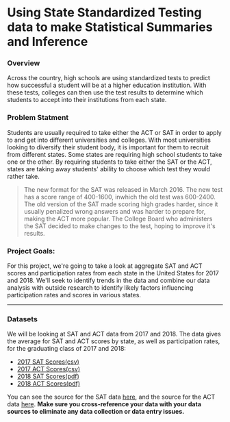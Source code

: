 # Using State Standardized Testing data to make Statistical Summaries and Inference

### Overview

Across the country, high schools are using standardized tests to predict how successful a student will be at a higher education institution. With these tests, colleges can then use the test results to determine which students to accept into their institutions from each state.


### Problem Statment
Students are usually required to take either the ACT or SAT in order to apply to and get into different universities and colleges. With most universities looking to diversify their student body, it is important for them to recruit from different states. Some states are requiring high school students to take one or the other. By requiring students to take either the SAT or the ACT, states are taking away students' ability to choose which test they would rather take.

> The new format for the SAT was released in March 2016. The new test has a score range of 400-1600, inwhich the old test was 600-2400. The old version of the SAT made scoring high grades harder, since it usually penalized wrong answers and was harder to prepare for, making the ACT more popular. The College Board who administers the SAT decided to make changes to the test, hoping to improve it's results. 

### Project Goals:
For this project, we're going to take a look at aggregate SAT and ACT scores and participation rates from each state in the United States for 2017 and 2018. We'll seek to identify trends in the data and combine our data analysis with outside research to identify likely factors influencing participation rates and scores in various states.


---

### Datasets

We will be looking at SAT and ACT data from 2017 and 2018. The data gives the average for SAT and ACT scores by state, as well as participation rates, for the graduating class of 2017 and 2018:

- [2017 SAT Scores(csv)](./data/sat_2017.csv)
- [2017 ACT Scores(csv)](./data/act_2017.csv)
- [2018 SAT Scores(pdf)](https://reports.collegeboard.org/sat-suite-program-results/state-results)
- [2018 ACT Scores(pdf)](http://www.act.org/content/dam/act/unsecured/documents/cccr2018/Average-Scores-by-State.pdf)


You can see the source for the SAT data [here](https://blog.collegevine.com/here-are-the-average-sat-scores-by-state/), and the source for the ACT data [here](https://blog.prepscholar.com/act-scores-by-state-averages-highs-and-lows). **Make sure you cross-reference your data with your data sources to eliminate any data collection or data entry issues.**

